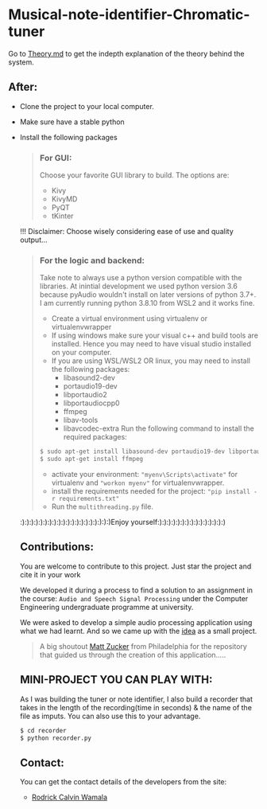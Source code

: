 # Musical-note-identifier-Chromatic-tuner
Go to [Theory.md](https://github.com/rodrickcalvin/Musical-note-identifier-Chromatic-tuner/blob/master/Theory.md) to get the indepth explanation of the theory behind the system.

## After:
- Clone the project to your local computer.
- Make sure have a stable python 
- Install the following packages
  > ### For GUI:
  > Choose your favorite GUI library to build. The options are:
  > - Kivy
  > - KivyMD
  > - PyQT
  > - tKinter

   !!! Disclaimer: Choose wisely considering ease of use and quality output...
  > ### For the logic and backend:
  > Take note to always use a python version compatible with the libraries. At inintial development we used python version 3.6 because pyAudio wouldn't install on later versions of python 3.7+. I am currently running python 3.8.10 from WSL2 and it works fine.
  > - Create a virtual environment using virtualenv or virtualenvwrapper
  > - If using windows make sure your visual c++ and build tools are installed. Hence you may need to have visual studio installed on your computer.
  > - If you are using WSL/WSL2 OR linux, you may need to install the following packages:
  >   - libasound2-dev
  >   - portaudio19-dev
  >   - libportaudio2
  >   - libportaudiocpp0
  >   - ffmpeg
  >   - libav-tools
  >   - libavcodec-extra
  > Run the following command to install the required packages: 
  > ```bash
  > $ sudo apt-get install libasound-dev portaudio19-dev libportaudio2 libportaudiocpp0
  > $ sudo apt-get install ffmpeg
  > ```
  > - activate your environment:
  > ```"myenv\Scripts\activate"``` for virtualenv and ```"workon myenv"``` for virtualenvwrapper.
  > - install the requirements needed for the project:
  > ```"pip install -r requirements.txt"```
  > - Run the ```multithreading.py``` file.

  :):):):):):):):):):):):):):):):):):):):)Enjoy yourself:):):):):):):):):):):):):):):)

  ## Contributions:
  You are welcome to contribute to this project. Just star the project and cite it in your work
  
  We developed it during a process to find a solution to an assignment in the course: ```Audio and Speech Signal Processing``` under the Computer Engineering undergraduate programme at university.

  We were asked to develop a simple audio processing application using what we had learnt. And so we came up with the [idea](https://github.com/rodrickcalvin/Musical-note-identifier-Chromatic-tuner/blob/master/Concept%20Note.pdf) as a small project.

  > A big shoutout [Matt Zucker](https://github.com/mzucker) from Philadelphia for the repository that guided us through the creation of this application.....

  ## MINI-PROJECT YOU CAN PLAY WITH:
  As I was building the tuner or note identifier, I also build a recorder that takes in the length of the recording(time in seconds) & the name of the file as imputs. You can also use this to your advantage.
  ```bash
  $ cd recorder
  $ python recorder.py
  ```

  ## Contact:
  You can get the contact details of the developers from the site:
  - [Rodrick Calvin Wamala](https://rodricksresume.gatsbyjs.io/)





